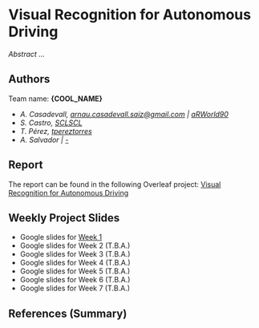 # Visual Recognition for Autonomous Driving
_Abstract ..._

## Authors
Team name: **{COOL_NAME}**
- _A. Casadevall, arnau.casadevall.saiz@gmail.com | [aRWorld90](https://github.com/aRWorld90)_
- _S. Castro, [SCLSCL](https://github.com/SCLSCL)_
- _T. Pérez, [tpereztorres](https://github.com/tpereztorres)_
- _A. Salvador | [-](#)_

## Report
The report can be found in the following Overleaf project: [Visual Recognition for Autonomous Driving](#)

## Weekly Project Slides
- Google slides for [Week 1](#)
- Google slides for Week 2 (T.B.A.)
- Google slides for Week 3 (T.B.A.)
- Google slides for Week 4 (T.B.A.)
- Google slides for Week 5 (T.B.A.)
- Google slides for Week 6 (T.B.A.)
- Google slides for Week 7 (T.B.A.)

## References (Summary)
